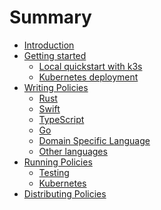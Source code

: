 # Summary

- [Introduction](./README.md)
- [Getting started](./getting-started/index.md)
  - [Local quickstart with k3s](./getting-started/quickstart-with-k3s.md)
  - [Kubernetes deployment]()
- [Writing Policies](./writing-policies/index.md)
  - [Rust](./writing-policies/rust.md)
  - [Swift](./writing-policies/swift.md)
  - [TypeScript](./writing-policies/typescript.md)
  - [Go](./writing-policies/go.md)
  - [Domain Specific Language](./writing-policies/dsl.md)
  - [Other languages](./writing-policies/other-languages.md)
- [Running Policies]()
  - [Testing]()
  - [Kubernetes]()
- [Distributing Policies](./distributing-policies.md)
